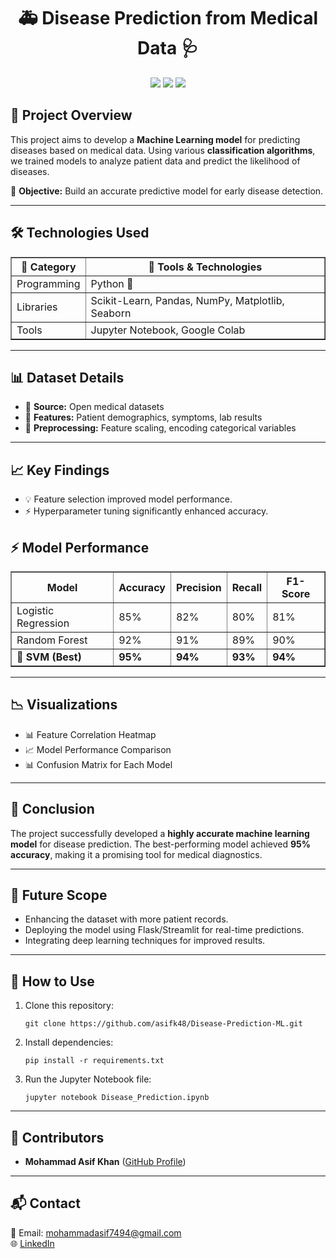 <!DOCTYPE html>
<html lang="en">
<head>
    <meta charset="UTF-8">
    <meta name="viewport" content="width=device-width, initial-scale=1.0">
</head>
<body>

<h1 align="center">🚑 Disease Prediction from Medical Data 🩺</h1>
<p align="center">
    <img src="https://img.shields.io/badge/Python-3.9-blue?style=for-the-badge&logo=python">
    <img src="https://img.shields.io/badge/Scikit--Learn-ML-orange?style=for-the-badge&logo=scikitlearn">
    <img src="https://img.shields.io/badge/Pandas-DataProcessing-red?style=for-the-badge&logo=pandas">
</p>

<h2>📖 Project Overview</h2>
<p>
    This project aims to develop a <b>Machine Learning model</b> for predicting diseases based on medical data. Using various <b>classification algorithms</b>, we trained models to analyze patient data and predict the likelihood of diseases.
</p>
<p>🎯 <b>Objective:</b> Build an accurate predictive model for early disease detection.</p>
<hr>

<h2>🛠️ Technologies Used</h2>
<table border="1">
    <tr>
        <th>📌 Category</th>
        <th>🔧 Tools & Technologies</th>
    </tr>
    <tr>
        <td>Programming</td>
        <td>Python 🐍</td>
    </tr>
    <tr>
        <td>Libraries</td>
        <td>Scikit-Learn, Pandas, NumPy, Matplotlib, Seaborn</td>
    </tr>
    <tr>
        <td>Tools</td>
        <td>Jupyter Notebook, Google Colab</td>
    </tr>
</table>
<hr>

<h2>📊 Dataset Details</h2>
<ul>
    <li>📁 <b>Source:</b> Open medical datasets</li>
    <li>📌 <b>Features:</b> Patient demographics, symptoms, lab results</li>
    <li>📏 <b>Preprocessing:</b> Feature scaling, encoding categorical variables</li>
</ul>
<hr>

<h2>📈 Key Findings</h2>
<ul>
    <li>💡 Feature selection improved model performance.</li>
    <li>⚡ Hyperparameter tuning significantly enhanced accuracy.</li>
</ul>

<h2>⚡ Model Performance</h2>
<table border="1">
    <tr>
        <th>Model</th>
        <th>Accuracy</th>
        <th>Precision</th>
        <th>Recall</th>
        <th>F1-Score</th>
    </tr>
    <tr>
        <td>Logistic Regression</td>
        <td>85%</td>
        <td>82%</td>
        <td>80%</td>
        <td>81%</td>
    </tr>
    <tr>
        <td>Random Forest</td>
        <td>92%</td>
        <td>91%</td>
        <td>89%</td>
        <td>90%</td>
    </tr>
    <tr>
        <td><b>🚀 SVM (Best)</b></td>
        <td><b>95%</b></td>
        <td><b>94%</b></td>
        <td><b>93%</b></td>
        <td><b>94%</b></td>
    </tr>
</table>
<hr>

<h2>📉 Visualizations</h2>
<ul>
    <li>📊 Feature Correlation Heatmap</li>
    <li>📈 Model Performance Comparison</li>
    <li>📊 Confusion Matrix for Each Model</li>
</ul>
<hr>

<h2>📝 Conclusion</h2>
<p>
    The project successfully developed a <b>highly accurate machine learning model</b> for disease prediction. The best-performing model achieved <b>95% accuracy</b>, making it a promising tool for medical diagnostics.
</p>
<hr>

<h2>🚀 Future Scope</h2>
<ul>
    <li>Enhancing the dataset with more patient records.</li>
    <li>Deploying the model using Flask/Streamlit for real-time predictions.</li>
    <li>Integrating deep learning techniques for improved results.</li>
</ul>
<hr>

<h2>📂 How to Use</h2>
<ol>
    <li>Clone this repository:
        <pre><code>git clone https://github.com/asifk48/Disease-Prediction-ML.git</code></pre>
    </li>
    <li>Install dependencies:
        <pre><code>pip install -r requirements.txt</code></pre>
    </li>
    <li>Run the Jupyter Notebook file:
        <pre><code>jupyter notebook Disease_Prediction.ipynb</code></pre>
    </li>
</ol>
<hr>

<h2>🤝 Contributors</h2>
<ul>
    <li><b>Mohammad Asif Khan</b> (<a href="https://github.com/asifk48">GitHub Profile</a>)</li>
</ul>
<hr>

<h2>📬 Contact</h2>
<p>
    📧 Email: <a href="mailto:mohammadasif7494@gmail.com">mohammadasif7494@gmail.com</a><br>
    🌐 <a href="https://www.linkedin.com/in/mohammad-asif-khan-a3089a24a">LinkedIn</a>
</p>

</body>
</html>
